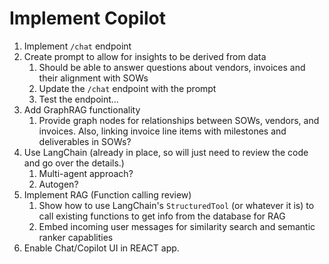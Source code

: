 # Implement Copilot

1. Implement `/chat` endpoint
2. Create prompt to allow for insights to be derived from data
   1. Should be able to answer questions about vendors, invoices and their alignment with SOWs
   2. Update the `/chat` endpoint with the prompt
   3. Test the endpoint...
3. Add GraphRAG functionality
   1. Provide graph nodes for relationships between SOWs, vendors, and invoices. Also, linking invoice line items with milestones and deliverables in SOWs?
4. Use LangChain (already in place, so will just need to review the code and go over the details.)
   1. Multi-agent approach?
   2. Autogen?
5. Implement RAG (Function calling review)
   1. Show how to use LangChain's `StructuredTool` (or whatever it is) to call existing functions to get info from the database for RAG
   2. Embed incoming user messages for similarity search and semantic ranker capablities
6. Enable Chat/Copilot UI in REACT app.
